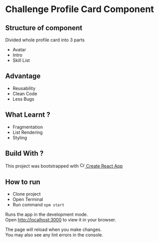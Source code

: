 # Challenge Profile Card Component

## Structure of component

Divided whole profile card into 3 parts

- Avatar
- Intro
- Skill List

## Advantage

- Reusability
- Clean Code
- Less Bugs

## What Learnt ?

- Fragmentation
- List Rendering
- Styling

## Build With ?

This project was bootstrapped with [<img src="https://create-react-app.dev/img/favicon/favicon.ico" alt="Create React App" height="16" width="16" /> Create React App](https://create-react-app.dev/)

## How to run

- Clone project
- Open Terminal
- Run command `npm start`

Runs the app in the development mode.\
Open [http://localhost:3000](http://localhost:3000) to view it in your browser.

The page will reload when you make changes.\
You may also see any lint errors in the console.
